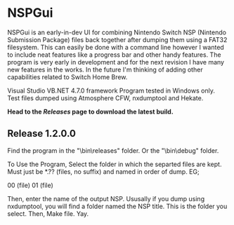 # NSPGui
NSPGui is an early-in-dev UI for combining Nintendo Switch NSP (Nintendo Submission Package) files back together after dumping them using a FAT32 filesystem. 
This can easily be done with a command line however I wanted to include neat features like a progress bar and other handy features. 
The program is very early in development and for the next revision I have many new features in the works. 
In the future I'm thinking of adding other capabilities related to Switch Home Brew. 

Visual Studio VB.NET 4.7.0 framework 
Program tested in Windows only. 
Test files dumped using Atmosphere CFW, nxdumptool and Hekate.

**Head to the _Releases_ page to download the latest build.**

## Release 1.2.0.0


Find the program in the "\bin\releases\" folder.
Or the "\bin\debug\" folder.

To Use the Program, Select the folder in which the separted files are kept.
Must just be *.?? (files, no suffix) and named in order of dump.
EG; 

00    (file)
01    (file)

Then, enter the name of the output NSP. Ususally if you dump using nxdumptool, you will find a folder named the NSP title. This is the folder you select.
Then, Make file. Yay.
